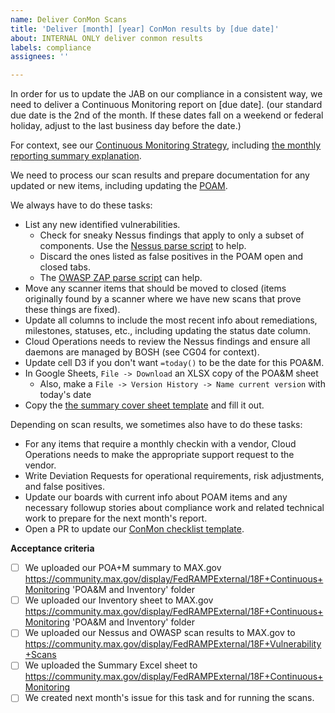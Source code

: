 ```yaml
---
name: Deliver ConMon Scans
title: 'Deliver [month] [year] ConMon results by [due date]'
about: INTERNAL ONLY deliver conmon results
labels: compliance
assignees: ''

---
```



In order for us to update the JAB on our compliance in a consistent way, we need to deliver a Continuous Monitoring report on [due date]. (our standard due date is the 2nd of the month. If these dates fall on a weekend or federal holiday, adjust to the last business day before the date.)

For context, see our [Continuous Monitoring Strategy](https://cloud.gov/docs/ops/continuous-monitoring/), including [the monthly reporting summary explanation](https://cloud.gov/docs/ops/continuous-monitoring/#monthly-reporting-summary). 


We need to process our scan results and prepare documentation for any updated or new items, including updating the [POAM](https://docs.google.com/spreadsheets/d/16igVl8cD3SqeX5_SOn5Su34KmwMRnP20gPbfQlqIwfM/edit#gid=1701775784).

We always have to do these tasks:

* List any new identified vulnerabilities.
   * Check for sneaky Nessus findings that apply to only a subset of components. Use the [Nessus parse script](https://github.com/18F/cg-scripts/blob/master/parse-nessus-xml.py) to help.
   * Discard the ones listed as false positives in the POAM open and closed tabs.
   * The [OWASP ZAP parse script](https://github.com/18F/cg-scripts/blob/master/parse-owasp-zap-xml.py) can help.
* Move any scanner items that should be moved to closed (items originally found by a scanner where we have new scans that prove these things are fixed).
* Update all columns to include the most recent info about remediations, milestones, statuses, etc., including updating the status date column.
* Cloud Operations needs to review the Nessus findings and ensure all daemons are managed by BOSH (see CG04 for context).
* Update cell D3 if you don't want `=today()` to be the date for this POA&M. 
* In Google Sheets, `File -> Download` an XLSX copy of the POA&M sheet
  * Also, make a `File -> Version History -> Name current version` with today's date
* Copy the [the summary cover sheet template](https://drive.google.com/drive/folders/1oUmCq_YHJoE3EeR6a-pfE3i4D1ZzFUiL) and fill it out.

Depending on scan results, we sometimes also have to do these tasks:

* For any items that require a monthly checkin with a vendor, Cloud Operations needs to make the appropriate support request to the vendor.
* Write Deviation Requests for operational requirements, risk adjustments, and false positives.
* Update our boards with current info about POAM items and any necessary followup stories about compliance work and related technical work to prepare for the next month's report.
* Open a PR to update our [ConMon checklist template](https://github.com/18F/cg-product/blob/master/ConMonChecklist.md).

**Acceptance criteria**
- [ ] We uploaded our POA+M summary to MAX.gov https://community.max.gov/display/FedRAMPExternal/18F+Continuous+Monitoring 'POA&M and Inventory' folder
- [ ] We uploaded our Inventory sheet to MAX.gov  https://community.max.gov/display/FedRAMPExternal/18F+Continuous+Monitoring 'POA&M and Inventory' folder
- [ ] We uploaded our Nessus and OWASP scan results to MAX.gov to https://community.max.gov/display/FedRAMPExternal/18F+Vulnerability+Scans
- [ ] We uploaded the Summary Excel sheet to https://community.max.gov/display/FedRAMPExternal/18F+Continuous+Monitoring
- [ ] We created next month's issue for this task and for running the scans.
